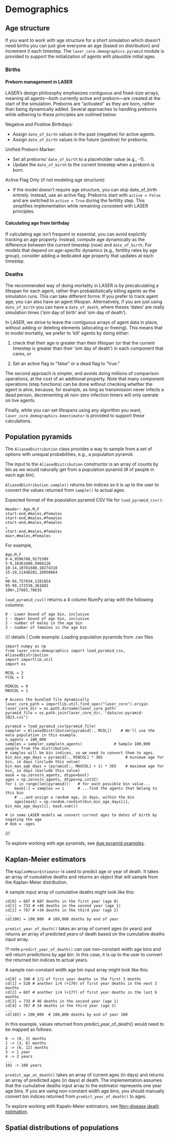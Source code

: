 # Demographics

<!--Need to an an intro, explaining generalizations about demographics for LASER.

ALL topics about demographics will go here:

- Age structure
- Births
- Deaths
- All the vital dynamics sections??
- population pyramids
- kapalan-meier estimator
- etc

Just pasted in content from the various topics; this will need an intro and text explaining how to configure these, how they fit together (eg, when to use age pyrmaids, when to use kaplan-meier); also code blocks, etc need to be formatted

SO: Vital dynamics model: that section probably needs its own topic page, since it's long. Still kind of confused about what a "model" is in terms of laser components--is this a stand-alone model? Or the 'piece' that implements vital dynamics within an actual model? The answer to that will determine where we put the VDM topic page in the TOC.

Also, make sure to link to appropriate topics! (esp parameters) -->

## Age structure

If you want to work with age structure for a short simulation which doesn’t need births you can just give everyone an age (based on distribution) and increment it each timestep. The `laser_core.demographics.pyramid` module is provided to support the initialization of agents with plausible initial ages.

### Births

#### Preborn management in LASER

LASER’s design philosophy emphasizes contiguous and fixed-size arrays, meaning all agents—both currently active and preborn—are created at the start of the simulation. Preborns are “activated” as they are born, rather than being dynamically added. Several approaches to handling preborns while adhering to these principles are outlined below:

Negative and Positive Birthdays:

- Assign `date_of_birth` values in the past (negative) for active agents.
- Assign `date_of_birth` values in the future (positive) for preborns.

Unified Preborn Marker:

- Set all preborns’ `date_of_birth` to a placeholder value (e.g., -1).
- Update the `date_of_birth` to the current timestep when a preborn is born.

Active Flag Only (if not modeling age structure):

- If the model doesn’t require age structure, you can skip date_of_birth entirely. Instead, use an active flag. Preborns start with `active = False` and are switched to `active = True` during the fertility step. This simplifies implementation while remaining consistent with LASER principles.

#### Calculating age from birthday

If calculating age isn’t frequent or essential, you can avoid explicitly tracking an age property. Instead, compute age dynamically as the difference between the current timestep (now) and `date_of_birth`. For models that depend on age-specific dynamics (e.g., fertility rates by age group), consider adding a dedicated age property that updates at each timestep.

### Deaths

The recommended way of doing mortality in LASER is by precalculating a lifespan for each agent, rather than probabilistically killing agents as the simulation runs. This can take different forms: If you prefer to track agent age, you can also have an agent lifespan. Alternatively, if you are just using `date_of_birth` you can have a `date_of_death`, where theses ‘dates’ are really simulation times (‘sim day of birth’ and ‘sim day of death’).

In LASER, we strive to leave the contiguous arrays of agent data in place, without adding or deleting elements (allocating or freeing). This means that to model mortality, we prefer to ‘kill’ agents by doing either:

 1. check that their age is greater than their lifespan (or that the current timestep is greater than their ‘sim day of death’) in each component that cares, or

 2. Set an active flag to "false" or a dead flag to "true."

 The second approach is simpler, and avoids doing millions of comparison operations, at the cost of an additional property. Note that many component operations (step functions) can be done without checking whether the agent is alive, because, for example, as long as transmission never infects a dead person, decrementing all non-zero infection timers will only operate on live agents.

 Finally, while you can set lifespans using any algorithm you want, `laser_core.demographics.kmestimator` is provided to support these calculations.


## Population pyramids

The `AliasedDistribution` class provides a way to sample from a set of options with unequal probabilities, e.g., a population pyramid.

The input to the `AliasedDistribution` constructor is an array of counts by bin as we would naturally get from a population pyramid (# of people in each age bin).

`AliasedDistribution.sample()` returns bin indices so it is up to the user to convert the values returned from `sample()` to actual ages.

Expected format of the population pyramid CSV file for `load_pyramid_csv()`:

```
Header: Age,M,F
start-end,#males,#females
start-end,#males,#females
start-end,#males,#females
…
start-end,#males,#females
max+,#males,#females
```

For example,

```
Age,M,F
0-4,9596708,9175309
5-9,10361680,9904126
10-14,10781688,10274310
15-19,11448281,10950664
…
90-94,757034,1281854
95-99,172530,361883
100+,27665,76635
```

`load_pyramid_csv()` returns a 4 column NumPy array with the following columns:

```
0 - Lower bound of age bin, inclusive
1 - Upper bound of age bin, inclusive
2 - number of males in the age bin
3 - number of females in the age bin
```

/// details | Code example: Loading population pyramids from .csv files

```
import numpy as np
from laser_core.demographics import load_pyramid_csv, AliasedDistribution
import importlib.util
import os

MCOL = 2
FCOL = 3

MINCOL = 0
MAXCOL = 1

# Access the bundled file dynamically
laser_core_path = importlib.util.find_spec("laser_core").origin
laser_core_dir = os.path.dirname(laser_core_path)
pyramid_file = os.path.join(laser_core_dir, "data/us-pyramid-2023.csv")

pyramid = load_pyramid_csv(pyramid_file)
sampler = AliasedDistribution(pyramid[:, MCOL])    # We'll use the male population in this example.
n_agents = 100_000
samples = sampler.sample(n_agents)              # Sample 100,000 people from the distribution.
# samples will be bin indices, so we need to convert them to ages.
bin_min_age_days = pyramid[:, MINCOL] * 365          # minimum age for bin, in days (include this value)
bin_max_age_days = (pyramid[:, MAXCOL] + 1) * 365    # maximum age for bin, in days (exclude this value)
mask = np.zeros(n_agents, dtype=bool)
ages = np.zeros(n_agents, dtype=np.int32)
for i in range(len(pyramid)):   # for each possible bin value...
    mask[:] = samples == i      # ...find the agents that belong to this bin
    # ...and assign a random age, in days, within the bin
    ages[mask] = np.random.randint(bin_min_age_days[i], bin_max_age_days[i], mask.sum())

# in some LASER models we convert current ages to dates of birth by negating the age
# dob = -ages
```
///

To explore working with age pyramids, see [Age pyramid examples](age_pyramid.ipynb).


## Kaplan-Meier estimators

The `KaplanMeierEstimator` is used to predict age or year of death. It takes an array of cumulative deaths and returns an object that will sample from the Kaplan-Meier distribution.

A sample input array of cumulative deaths might look like this:

```
cd[0] = 687 # 687 deaths in the first year (age 0)
cd[1] = 733 # +46 deaths in the second year (age 1)
cd[2] = 767 # +34 deaths in the third year (age 2)
...
cd[100] = 100_000  # 100,000 deaths by end of year
```

`predict_year_of_death()` takes an array of current ages (in years) and returns an array of predicted years of death based on the cumulative deaths input array.

!!! note
    `predict_year_of_death()` can use non-constant width age bins and will return predictions by age bin. In this case, it is up to the user to convert the returned bin indices to actual years.

A sample non-constant width age bin input array might look like this:

```
cd[0] = 340 # 1/2 of first year deaths in the first 3 months
cd[1] = 510 # another 1/4 (+170) of first year deaths in the next 3 months
cd[2] = 687 # another 1/4 (+177) of first year deaths in the last 6 months
cd[3] = 733 # 46 deaths in the second year (age 1)
cd[4] = 767 # 34 deaths in the third year (age 2)
...
cd[103] = 100_000  # 100,000 deaths by end of year 100
```

In this example, values returned from predict_year_of_death() would need to be mapped as follows:

```
0 -> (0, 3] months
1 -> (3, 6] months
2 -> (6, 12] months
3 -> 1 year
4 -> 2 years
...
102 -> 100 years
```

`predict_age_at_death()` takes an array of current ages (in days) and returns an array of predicted ages (in days) at death. The implementation assumes that the cumulative deaths input array to the estimator represents one year age bins. If you are using non-constant width age bins, you should manually convert bin indices returned from `predict_year_of_death()` to ages.

To explore working with Kapaln-Meier estimators, see [Non-disease death estimation](kmestimator.ipynb).



## Spatial distributions of populations

<!-- [Added here since it's part of the demographics subpackage, but it might make more sense with the migration information] -->